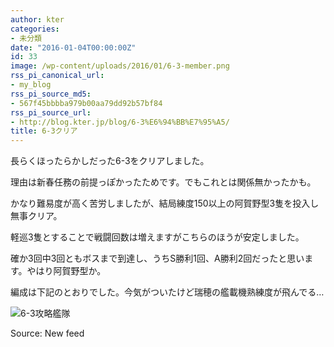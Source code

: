 ```yaml
---
author: kter
categories:
- 未分類
date: "2016-01-04T00:00:00Z"
id: 33
image: /wp-content/uploads/2016/01/6-3-member.png
rss_pi_canonical_url:
- my_blog
rss_pi_source_md5:
- 567f45bbbba979b00aa79dd92b57bf84
rss_pi_source_url:
- http://blog.kter.jp/blog/6-3%E6%94%BB%E7%95%A5/
title: 6-3クリア
---
```

長らくほったらかしだった6-3をクリアしました。

理由は新春任務の前提っぽかったためです。でもこれとは関係無かったかも。

かなり難易度が高く苦労しましたが、結局練度150以上の阿賀野型3隻を投入し無事クリア。

軽巡3隻とすることで戦闘回数は増えますがこちらのほうが安定しました。

確か3回中3回ともボスまで到達し、うちS勝利1回、A勝利2回だったと思います。やはり阿賀野型か。

編成は下記のとおりでした。今気がついたけど瑞穂の艦載機熟練度が飛んでる…

![6-3攻略艦隊](http://img.kter.jp/2016/0104/6-3-member.png)

Source: New feed